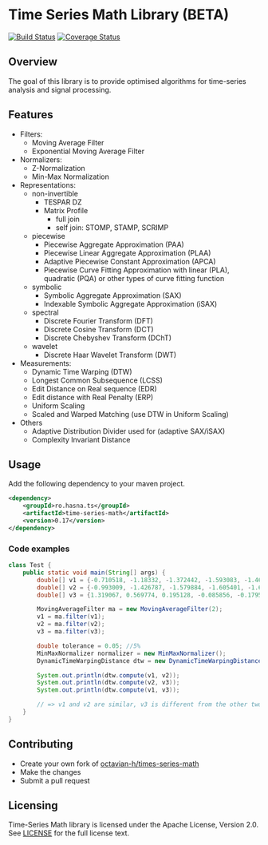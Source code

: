 # Time Series Math Library (BETA) #

[![Build Status](https://img.shields.io/travis/octavian-h/time-series-math/master.svg)](https://travis-ci.org/octavian-h/time-series-math)
[![Coverage Status](https://img.shields.io/coveralls/octavian-h/time-series-math/master.svg)](https://coveralls.io/github/octavian-h/time-series-math?branch=master)

## Overview ##
The goal of this library is to provide optimised algorithms for time-series analysis and signal processing.

## Features ##
* Filters:
    * Moving Average Filter
    * Exponential Moving Average Filter
* Normalizers:
    * Z-Normalization
    * Min-Max Normalization
* Representations:
    * non-invertible
        * TESPAR DZ
        * Matrix Profile
            * full join
            * self join: STOMP, STAMP, SCRIMP
    * piecewise
        * Piecewise Aggregate Approximation (PAA)
        * Piecewise Linear Aggregate Approximation (PLAA)
        * Adaptive Piecewise Constant Approximation (APCA)
        * Piecewise Curve Fitting Approximation with linear (PLA), quadratic (PQA) or other types of curve fitting function
    * symbolic
        * Symbolic Aggregate Approximation (SAX)
        * Indexable Symbolic Aggregate Approximation (iSAX)
    * spectral
        * Discrete Fourier Transform (DFT)
        * Discrete Cosine Transform (DCT)
        * Discrete Chebyshev Transform (DChT)
    * wavelet
        * Discrete Haar Wavelet Transform (DWT)
* Measurements:
    * Dynamic Time Warping (DTW)
    * Longest Common Subsequence (LCSS)
    * Edit Distance on Real sequence (EDR)
    * Edit distance with Real Penalty (ERP)
    * Uniform Scaling
    * Scaled and Warped Matching (use DTW in Uniform Scaling)
* Others
    * Adaptive Distribution Divider used for (adaptive SAX/iSAX)
    * Complexity Invariant Distance

## Usage ##
Add the following dependency to your maven project.
```xml
<dependency>
    <groupId>ro.hasna.ts</groupId>
    <artifactId>time-series-math</artifactId>
    <version>0.17</version>
</dependency>
```

### Code examples ###
```java
class Test {
    public static void main(String[] args) {
        double[] v1 = {-0.710518, -1.18332, -1.372442, -1.593083, -1.467002, -1.372442, -1.08876, 0.045967, 0.928532, 1.086133, 1.275254, 0.960052, 0.61333, 0.014447, -0.647477, -0.269235, -0.206195, 0.61333, 1.369815, 1.464375, 1.054613, 0.58181, 0.172048, -0.269235};
        double[] v2 = {-0.993009, -1.426787, -1.579884, -1.605401, -1.630917, -1.375754, -1.018526, -0.355102, 0.716583, 1.201393, 1.124844, 1.048295, 0.793132, 0.46142, 0.486936, 0.563485, 0.614518, 0.308322, 0.257289, 1.099327, 1.048295, 0.691066, -0.048906, -0.380618};
        double[] v3 = {1.319067, 0.569774, 0.195128, -0.085856, -0.179518, -0.27318, -0.085856, -1.397118, -1.116134, -0.741487, 0.007805, -0.085856, 0.007805, -0.460503, -0.554164, -0.741487, -0.741487, -0.741487, -1.116134, -0.460503, 0.476113, 2.349344, 2.255683, 1.600052};

        MovingAverageFilter ma = new MovingAverageFilter(2);
        v1 = ma.filter(v1);
        v2 = ma.filter(v2);
        v3 = ma.filter(v3);

        double tolerance = 0.05; //5%
        MinMaxNormalizer normalizer = new MinMaxNormalizer();
        DynamicTimeWarpingDistance dtw = new DynamicTimeWarpingDistance(tolerance, normalizer);

        System.out.println(dtw.compute(v1, v2));
        System.out.println(dtw.compute(v2, v3));
        System.out.println(dtw.compute(v1, v3));

        // => v1 and v2 are similar, v3 is different from the other two
    }
}
```

## Contributing ##
* Create your own fork of [octavian-h/times-series-math](https://github.com/octavian-h/time-series-math)
* Make the changes
* Submit a pull request

## Licensing ##
Time-Series Math library is licensed under the Apache License, Version 2.0.
See [LICENSE](LICENSE.txt) for the full license text. 
